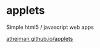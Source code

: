 applets
=======

Simple html5 / javascript web apps

[atheiman.github.io/applets](https://atheiman.github.io/applets)
